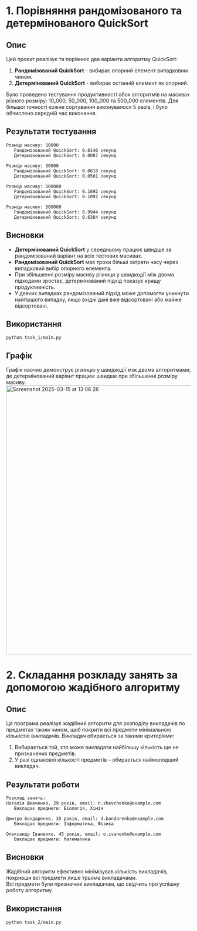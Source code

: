 # 1. Порівняння рандомізованого та детермінованого QuickSort

## Опис
Цей проєкт реалізує та порівнює два варіанти алгоритму QuickSort:
1. **Рандомізований QuickSort** - вибирає опорний елемент випадковим чином.
2. **Детермінований QuickSort** - вибирає останній елемент як опорний.

Було проведено тестування продуктивності обох алгоритмів на масивах різного розміру: 10_000, 50_000, 100_000 та 500_000 елементів.
Для більшої точності кожне сортування виконувалося 5 разів, і було обчислено середній час виконання.

## Результати тестування
```
Розмір масиву: 10000
   Рандомізований QuickSort: 0.0146 секунд
   Детермінований QuickSort: 0.0087 секунд

Розмір масиву: 50000
   Рандомізований QuickSort: 0.0818 секунд
   Детермінований QuickSort: 0.0501 секунд

Розмір масиву: 100000
   Рандомізований QuickSort: 0.1692 секунд
   Детермінований QuickSort: 0.1092 секунд

Розмір масиву: 500000
   Рандомізований QuickSort: 0.9944 секунд
   Детермінований QuickSort: 0.6384 секунд
```

## Висновки
- **Детермінований QuickSort** у середньому працює швидше за рандомізований варіант на всіх тестових масивах.
- **Рандомізований QuickSort** має трохи більші затрати часу через випадковий вибір опорного елемента.
- При збільшенні розміру масиву різниця у швидкодії між двома підходами зростає, детермінований підхід показує кращу продуктивність.
- У деяких випадках рандомізований підхід може допомогти уникнути найгіршого випадку, якщо вхідні дані вже відсортовані або майже відсортовані.

## Використання
```
python task_1/main.py
```

## Графік
Графік наочно демонструє різницю у швидкодії між двома алгоритмами, де детермінований варіант працює швидше при збільшенні розміру масиву.   
<img width="732" alt="Screenshot 2025-03-15 at 13 06 26" src="https://github.com/user-attachments/assets/daef5274-73b4-4a07-a927-01eb0a18a9c3" />


# 2. Складання розкладу занять за допомогою жадібного алгоритму

## Опис
Ця програма реалізує жадібний алгоритм для розподілу викладачів по предметах таким чином, щоб покрити всі предмети мінімальною кількістю викладачів. Викладач обирається за такими критеріями:
1. Вибирається той, хто може викладати найбільшу кількість ще не призначених предметів.
2. У разі однакової кількості предметів – обирається наймолодший викладач.

## Результати роботи
```
Розклад занять:
Наталія Шевченко, 29 років, email: n.shevchenko@example.com
   Викладає предмети: Біологія, Хімія

Дмитро Бондаренко, 35 років, email: d.bondarenko@example.com
   Викладає предмети: Інформатика, Фізика

Олександр Іваненко, 45 років, email: o.ivanenko@example.com
   Викладає предмети: Математика
```

## Висновки
Жадібний алгоритм ефективно мінімізував кількість викладачів, покривши всі предмети лише трьома викладачами.  
Всі предмети були призначені викладачам, що свідчить про успішну роботу алгоритму.

## Використання
```
python task_2/main.py
```


